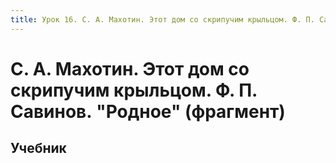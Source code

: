 ```yaml
---
title: Урок 16. С. А. Махотин. Этот дом со скрипучим крыльцом. Ф. П. Савинов. "Родное" (фрагмент)
---
```


# С. А. Махотин. Этот дом со скрипучим крыльцом. Ф. П. Савинов. "Родное" (фрагмент)

## Учебник